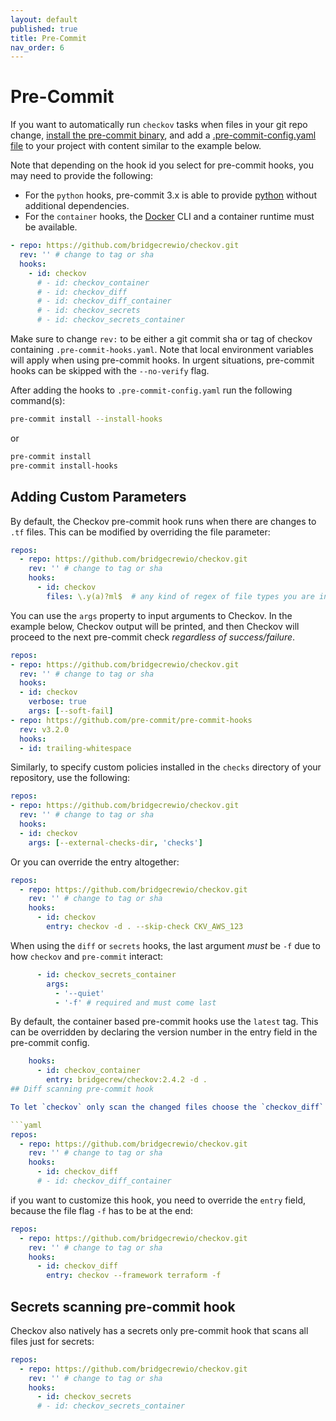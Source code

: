 ```yaml
---
layout: default
published: true
title: Pre-Commit
nav_order: 6
---
```


# Pre-Commit

If you want to automatically run `checkov` tasks when files in your git repo change, [install the pre-commit binary](https://pre-commit.com/#install), and add a [.pre-commit-config.yaml file](./.pre-commit-config.yaml) to your project with content similar to the example below.

Note that depending on the hook id you select for pre-commit hooks, you may need to provide the following:

* For the `python` hooks, pre-commit 3.x is able to provide [python](https://pre-commit.com/#python) without additional dependencies.
* For the `container` hooks, the [Docker](https://docs.docker.com/get-docker/) CLI and a container runtime must be available.


```yaml
- repo: https://github.com/bridgecrewio/checkov.git
  rev: '' # change to tag or sha
  hooks:
    - id: checkov
      # - id: checkov_container
      # - id: checkov_diff
      # - id: checkov_diff_container
      # - id: checkov_secrets
      # - id: checkov_secrets_container
```

Make sure to change `rev:` to be either a git commit sha or tag of checkov containing `.pre-commit-hooks.yaml`. Note that local environment variables will apply when using pre-commit hooks. In urgent situations, pre-commit hooks can be skipped with the `--no-verify` flag.

After adding the hooks to `.pre-commit-config.yaml` run the following command(s):

```bash
pre-commit install --install-hooks
```

or

```bash
pre-commit install
pre-commit install-hooks
```

## Adding Custom Parameters

By default, the Checkov pre-commit hook runs when there are changes to `.tf` files. This can be modified by overriding the file parameter:

```yaml
repos:
  - repo: https://github.com/bridgecrewio/checkov.git
    rev: '' # change to tag or sha
    hooks:
      - id: checkov
        files: \.y(a)?ml$  # any kind of regex of file types you are interested to trigger the pre-commit hook
```


You can use the `args` property to input arguments to Checkov. In the example below, Checkov output will be printed, and then Checkov will proceed to the next pre-commit check *regardless of success/failure*.

```yaml
repos:
- repo: https://github.com/bridgecrewio/checkov.git
  rev: '' # change to tag or sha
  hooks:
  - id: checkov
    verbose: true
    args: [--soft-fail]
- repo: https://github.com/pre-commit/pre-commit-hooks
  rev: v3.2.0
  hooks:
  - id: trailing-whitespace
```

Similarly, to specify custom policies installed in the `checks` directory of your repository, use the following:

```yaml
repos:
- repo: https://github.com/bridgecrewio/checkov.git
  rev: '' # change to tag or sha
  hooks:
  - id: checkov
    args: [--external-checks-dir, 'checks']
```

Or you can override the entry altogether:

```yaml
repos:
  - repo: https://github.com/bridgecrewio/checkov.git
    rev: '' # change to tag or sha
    hooks:
      - id: checkov
        entry: checkov -d . --skip-check CKV_AWS_123
```

When using the `diff` or `secrets` hooks, the last argument _must_ be `-f` due to how `checkov` and `pre-commit` interact:

```yaml
      - id: checkov_secrets_container
        args:
          - '--quiet'
          - '-f' # required and must come last
```

By default, the container based pre-commit hooks use the `latest` tag. This can be overridden by declaring the version number in the entry field in the pre-commit config.

```yaml
    hooks:
      - id: checkov_container
        entry: bridgecrew/checkov:2.4.2 -d .
## Diff scanning pre-commit hook

To let `checkov` only scan the changed files choose the `checkov_diff` hook, which scans against all frameworks:

```yaml
repos:
  - repo: https://github.com/bridgecrewio/checkov.git
    rev: '' # change to tag or sha
    hooks:
      - id: checkov_diff
      # - id: checkov_diff_container
```

if you want to customize this hook, you need to override the `entry` field, because the file flag `-f` has to be at the end:

```yaml
repos:
  - repo: https://github.com/bridgecrewio/checkov.git
    rev: '' # change to tag or sha
    hooks:
      - id: checkov_diff
        entry: checkov --framework terraform -f
```

## Secrets scanning pre-commit hook

Checkov also natively has a secrets only pre-commit hook that scans all files just for secrets:

```yaml
repos:
  - repo: https://github.com/bridgecrewio/checkov.git
    rev: '' # change to tag or sha
    hooks:
      - id: checkov_secrets
      # - id: checkov_secrets_container
```
